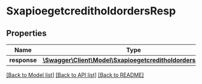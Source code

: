# SxapioegetcreditholdordersResp

## Properties
Name | Type | Description | Notes
------------ | ------------- | ------------- | -------------
**response** | [**\Swagger\Client\Model\SxapioegetcreditholdordersResponse**](SxapioegetcreditholdordersResponse.md) |  | [optional] 

[[Back to Model list]](../README.md#documentation-for-models) [[Back to API list]](../README.md#documentation-for-api-endpoints) [[Back to README]](../README.md)


